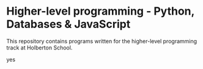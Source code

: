 # Higher-level programming - Python, Databases & JavaScript

This repository contains programs written for the higher-level programming
track at Holberton School.

yes